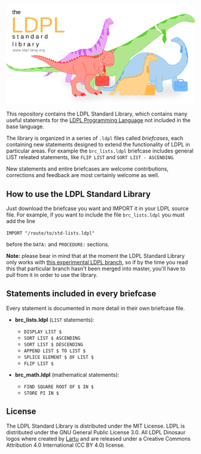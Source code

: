 ![The LDPL Standard Library](https://raw.githubusercontent.com/Lartu/ldpl-std/master/images/logo-readme.png)

This repository contains the LDPL Standard Library, which contains many
useful statements for the
[LDPL Programming Language](https://github.com/lartu/ldpl) not included in the base language.

The library is organized in a series of `.ldpl` files called *briefcases*,
each containing new statements designed to extend the functionality of LDPL in
particular areas. For example the
`brc_lists.ldpl` briefcase includes general LIST releated statements,
like `FLIP LIST` and `SORT LIST - ASCENDING`.

New statements and entire briefcases are welcome contributions,
corrections and feedback are most certainly welcome as well.

## How to use the LDPL Standard Library

Just download the briefcase you want and IMPORT it in your LDPL source file.
For example, if you want to include the file `brc_lists.ldpl` you must add
the line

`IMPORT "/route/to/std-lists.ldpl"`

before the `DATA:` and `PROCEDURE:` sections.

**Note:** please bear in mind that at the moment the LDPL Standard Library only works with [this experimental LDPL branch](https://github.com/Lartu/ldpl/pull/124), so if by the time you read this that particular branch hasn't been merged into master, you'll have to
pull from it in order to use the library.

## Statements included in every briefcase

Every statement is documented in more detail in their own briefcase file.

- **brc_lists.ldpl** (`LIST` statements):
   - `DISPLAY LIST $`
   - `SORT LIST $ ASCENDING`
   - `SORT LIST $ DESCENDING`
   - `APPEND LIST $ TO LIST $`
   - `SPLICE ELEMENT $ OF LIST $`
   - `FLIP LIST $`

- **brc_math.ldpl** (mathematical statements):
   - `FIND SQUARE ROOT OF $ IN $`
   - `STORE PI IN $`

## License

The LDPL Standard Library is distributed under the MIT License. LDPL is distributed under the GNU General Public License 3.0. All LDPL Dinosaur logos where created by [Lartu](https://github.com/Lartu) and are released under a Creative Commons Attribution 4.0 International (CC BY 4.0) license.
